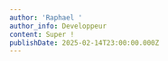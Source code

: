 ```yaml
---
author: 'Raphael '
author_info: Developpeur
content: Super !
publishDate: 2025-02-14T23:00:00.000Z
---
```


